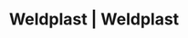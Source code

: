 ---
Link: "file:/Users/vinayakpatel/Downloads/www.weldplast.cz/eshop_products_compare/add/eshop-products-variant189"
product_name: "null"
product_id: "null"
title: "Weldplast | Weldplast"
product_desc: ""
product_specs: ""
product_downloads: ""
href: ""
accessories: ""
similar_products: ""
---